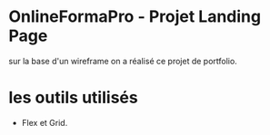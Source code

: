 # OnlineFormaPro - Projet Landing Page
sur la base d'un wireframe on a réalisé ce projet de portfolio.
# les outils utilisés
- Flex et Grid.
 